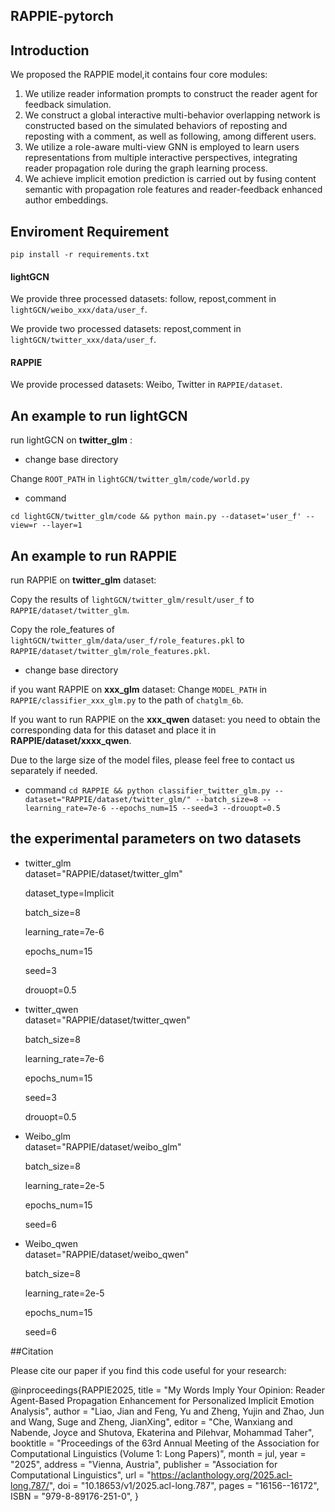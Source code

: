 ## RAPPIE-pytorch

## Introduction

We proposed the RAPPIE model,it contains four core modules: 

1) We utilize reader information prompts to construct the reader agent for feedback simulation. 
2) We construct a global interactive multi-behavior overlapping network is constructed based on the simulated behaviors of reposting and reposting with a comment, as well as following, among different users.
3) We utilize a role-aware multi-view GNN is employed to learn users representations from multiple interactive perspectives, integrating reader propagation role during the graph learning process.
4) We achieve implicit emotion prediction is carried out by fusing content semantic with propagation role features and reader-feedback enhanced author embeddings.


## Enviroment Requirement

`pip install -r requirements.txt`

#### lightGCN

We provide three processed datasets: follow, repost,comment in `lightGCN/weibo_xxx/data/user_f`.

We provide two processed datasets: repost,comment in `lightGCN/twitter_xxx/data/user_f`.

#### RAPPIE

We provide processed datasets: Weibo, Twitter in `RAPPIE/dataset`.

## An example to run lightGCN

run lightGCN on **twitter_glm** :

* change base directory

Change `ROOT_PATH` in `lightGCN/twitter_glm/code/world.py`

* command

` cd lightGCN/twitter_glm/code && python main.py --dataset='user_f' --view=r --layer=1 ` 

## An example to run RAPPIE

run RAPPIE on **twitter_glm** dataset:

Copy the results of `lightGCN/twitter_glm/result/user_f` to `RAPPIE/dataset/twitter_glm`.

Copy the role_features of `lightGCN/twitter_glm/data/user_f/role_features.pkl` to `RAPPIE/dataset/twitter_glm/role_features.pkl`.

* change base directory

if you want RAPPIE on **xxx_glm** dataset: Change `MODEL_PATH` in `RAPPIE/classifier_xxx_glm.py` to the path of `chatglm_6b`.

If you want to run RAPPIE on the **xxx_qwen** dataset: you need to obtain the corresponding data for this dataset and place it in **RAPPIE/dataset/xxxx_qwen**.

Due to the large size of the model files, please feel free to contact us separately if needed.

* command
` cd RAPPIE && python classifier_twitter_glm.py --dataset="RAPPIE/dataset/twitter_glm/" --batch_size=8 --learning_rate=7e-6 --epochs_num=15 --seed=3 --drouopt=0.5 `

## the experimental parameters on two datasets
* twitter_glm  
  dataset="RAPPIE/dataset/twitter_glm"

  dataset_type=Implicit 

  batch_size=8 

  learning_rate=7e-6 

  epochs_num=15 

  seed=3

  drouopt=0.5

* twitter_qwen  
  dataset="RAPPIE/dataset/twitter_qwen"

  batch_size=8 

  learning_rate=7e-6 

  epochs_num=15 

  seed=3

  drouopt=0.5 

* Weibo_glm  
  dataset="RAPPIE/dataset/weibo_glm"

  batch_size=8 

  learning_rate=2e-5 

  epochs_num=15 

  seed=6

* Weibo_qwen  
  dataset="RAPPIE/dataset/weibo_qwen"

  batch_size=8 

  learning_rate=2e-5 

  epochs_num=15 

  seed=6

##Citation

Please cite our paper if you find this code useful for your research:

@inproceedings{RAPPIE2025,
    title = "My Words Imply Your Opinion: Reader Agent-Based Propagation Enhancement for Personalized Implicit Emotion Analysis",
    author = "Liao, Jian  and
      Feng, Yu  and
      Zheng, Yujin  and
      Zhao, Jun  and
      Wang, Suge  and
      Zheng, JianXing",
    editor = "Che, Wanxiang  and
      Nabende, Joyce  and
      Shutova, Ekaterina  and
      Pilehvar, Mohammad Taher",
    booktitle = "Proceedings of the 63rd Annual Meeting of the Association for Computational Linguistics (Volume 1: Long Papers)",
    month = jul,
    year = "2025",
    address = "Vienna, Austria",
    publisher = "Association for Computational Linguistics",
    url = "https://aclanthology.org/2025.acl-long.787/",
    doi = "10.18653/v1/2025.acl-long.787",
    pages = "16156--16172",
    ISBN = "979-8-89176-251-0",
 }
